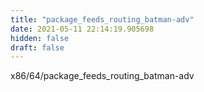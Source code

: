 ```yaml
---
title: "package_feeds_routing_batman-adv"
date: 2021-05-11 22:14:19.905698
hidden: false
draft: false
---
```


x86/64/package_feeds_routing_batman-adv

